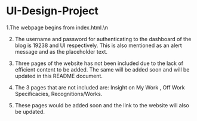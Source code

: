 # UI-Design-Project
1.The webpage begins from index.html.\n

2. The username and password for authenticating to the dashboard of the blog is 19238 and UI respectively. This is also mentioned as an alert message and as the placeholder text.

3. Three pages of the website has not been included due to the lack of efficient content to be added. The same will be added soon and will be updated in this README document. 

4. The 3 pages that are not included are: Insight on My Work , Off Work Specificacies, Recognitions/Works.

5. These pages would be added soon and the link to the website will also be updated.
